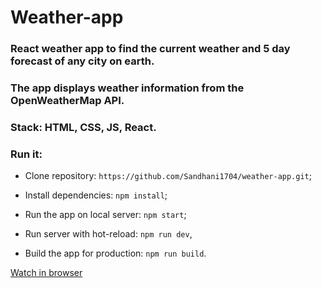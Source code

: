 # Weather-app

### React weather app to find the current weather and 5 day forecast of any city on earth.
### The app displays weather information from the OpenWeatherMap API.

### Stack: HTML, CSS, JS, React.

### Run it:

* Clone repository: `https://github.com/Sandhani1704/weather-app.git`;

* Install dependencies: `npm install`;

* Run the app on local server: `npm start`;

* Run server with hot-reload: `npm run dev`,

* Build the app for production: `npm run build`.

[Watch in browser](https://sandhani1704.github.io/weather-app/) 

